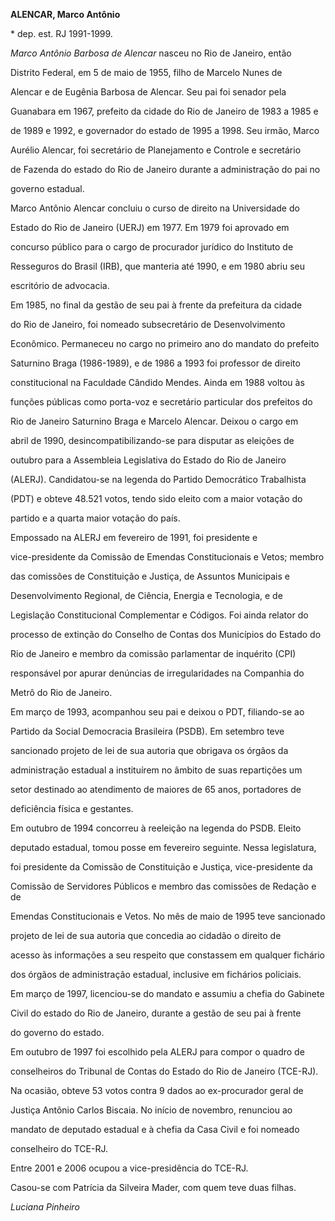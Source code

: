 **ALENCAR, Marco Antônio**



\* dep. est. RJ 1991-1999.



*Marco Antônio Barbosa de Alencar* nasceu no Rio de Janeiro, então

Distrito Federal, em 5 de maio de 1955, filho de Marcelo Nunes de

Alencar e de Eugênia Barbosa de Alencar. Seu pai foi senador pela

Guanabara em 1967, prefeito da cidade do Rio de Janeiro de 1983 a 1985 e

de 1989 e 1992, e governador do estado de 1995 a 1998. Seu irmão, Marco

Aurélio Alencar, foi secretário de Planejamento e Controle e secretário

de Fazenda do estado do Rio de Janeiro durante a administração do pai no

governo estadual.



Marco Antônio Alencar concluiu o curso de direito na Universidade do

Estado do Rio de Janeiro (UERJ) em 1977. Em 1979 foi aprovado em

concurso público para o cargo de procurador jurídico do Instituto de

Resseguros do Brasil (IRB), que manteria até 1990, e em 1980 abriu seu

escritório de advocacia.



Em 1985, no final da gestão de seu pai à frente da prefeitura da cidade

do Rio de Janeiro, foi nomeado subsecretário de Desenvolvimento

Econômico. Permaneceu no cargo no primeiro ano do mandato do prefeito

Saturnino Braga (1986-1989), e de 1986 a 1993 foi professor de direito

constitucional na Faculdade Cândido Mendes. Ainda em 1988 voltou às

funções públicas como porta-voz e secretário particular dos prefeitos do

Rio de Janeiro Saturnino Braga e Marcelo Alencar. Deixou o cargo em

abril de 1990, desincompatibilizando-se para disputar as eleições de

outubro para a Assembleia Legislativa do Estado do Rio de Janeiro

(ALERJ). Candidatou-se na legenda do Partido Democrático Trabalhista

(PDT) e obteve 48.521 votos, tendo sido eleito com a maior votação do

partido e a quarta maior votação do país.



Empossado na ALERJ em fevereiro de 1991, foi presidente e

vice-presidente da Comissão de Emendas Constitucionais e Vetos; membro

das comissões de Constituição e Justiça, de Assuntos Municipais e

Desenvolvimento Regional, de Ciência, Energia e Tecnologia, e de

Legislação Constitucional Complementar e Códigos. Foi ainda relator do

processo de extinção do Conselho de Contas dos Municípios do Estado do

Rio de Janeiro e membro da comissão parlamentar de inquérito (CPI)

responsável por apurar denúncias de irregularidades na Companhia do

Metrô do Rio de Janeiro.



Em março de 1993, acompanhou seu pai e deixou o PDT, filiando-se ao

Partido da Social Democracia Brasileira (PSDB). Em setembro teve

sancionado projeto de lei de sua autoria que obrigava os órgãos da

administração estadual a instituírem no âmbito de suas repartições um

setor destinado ao atendimento de maiores de 65 anos, portadores de

deficiência física e gestantes.



Em outubro de 1994 concorreu à reeleição na legenda do PSDB. Eleito

deputado estadual, tomou posse em fevereiro seguinte. Nessa legislatura,

foi presidente da Comissão de Constituição e Justiça, vice-presidente da

Comissão de Servidores Públicos e membro das comissões de Redação e de

Emendas Constitucionais e Vetos. No mês de maio de 1995 teve sancionado

projeto de lei de sua autoria que concedia ao cidadão o direito de

acesso às informações a seu respeito que constassem em qualquer fichário

dos órgãos de administração estadual, inclusive em fichários policiais.

Em março de 1997, licenciou-se do mandato e assumiu a chefia do Gabinete

Civil do estado do Rio de Janeiro, durante a gestão de seu pai à frente

do governo do estado.



Em outubro de 1997 foi escolhido pela ALERJ para compor o quadro de

conselheiros do Tribunal de Contas do Estado do Rio de Janeiro (TCE-RJ).

Na ocasião, obteve 53 votos contra 9 dados ao ex-procurador geral de

Justiça Antônio Carlos Biscaia. No início de novembro, renunciou ao

mandato de deputado estadual e à chefia da Casa Civil e foi nomeado

conselheiro do TCE-RJ.



Entre 2001 e 2006 ocupou a vice-presidência do TCE-RJ.



Casou-se com Patrícia da Silveira Mader, com quem teve duas filhas.



*Luciana Pinheiro*



